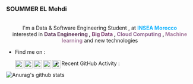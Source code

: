### SOUMMER EL Mehdi
<p align="center" > 
    <br>I'm a Data & Software Engineering Student , at <b><font color="#19B5FE">INSEA Morocco</font></b>
    <br> interested in <b><font color="#5B3256">Data Engineering</font> , <font color="#763568">Big Data</font> , <font color="#8D608C">Cloud Computing</font> , <font color="#A87CA0">Machine learning</font></b> and new technologies</br>

- Find me on :  
  
  [<img align="left" alt="soummermehdi1611 | Gmail" width="22px" src="https://upload.wikimedia.org/wikipedia/commons/thumb/8/8b/PICOL_icon_Mail.svg/1200px-PICOL_icon_Mail.svg.png" />][Gmail]
  [<img align="left" alt="Strif3__ | Reddit" width="22px" src="https://cdn.freebiesupply.com/logos/large/2x/reddit-2-logo-png-transparent.png" />][Reddit]
  [<img align="left" alt="soummermehdi | LinkedIn" width="22px" src="https://cdn.jsdelivr.net/npm/simple-icons@v3/icons/linkedin.svg" />][linkedin]
  [<img align="left" alt="SoummerELMehdi | Github" width="22px" src="https://logos-download.com/wp-content/uploads/2016/09/GitHub_logo.png" />][Github]
  [<img align="left" alt="Strif3__ | Spotify" width="22px" src="https://www.impresariat-simmenauer.de/wp-content/themes/simmenauer/img/spotify-black.svg" />][Spotify]


[youtube]: https://youtube.com/codeSTACKr
[Github]: https://github.com/SoummerELMehdi
[linkedin]: https://www.linkedin.com/in/soummermehdi/
[Reddit]: https://www.reddit.com/user/Strif3__
[Gmail]: soummermehdi1611@gmail.com
[Spotify]: https://open.spotify.com/user/26bujl7929zomro4a0klpq3hm

- Recent GitHub Activity :

![Anurag's github stats](https://github-readme-stats.vercel.app/api?username=SoummerELMehdi&show_icons=true&theme=synthwave)
